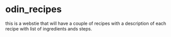 # odin_recipes
this is a webstie that will have a couple of recipes with a description of each recipe with list of ingredients ands steps.